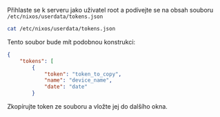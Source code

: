 Přihlaste se k serveru jako uživatel root a podívejte se na obsah souboru `/etc/nixos/userdata/tokens.json`

```sh
cat /etc/nixos/userdata/tokens.json
```

Tento soubor bude mít podobnou konstrukci:

```json
{
    "tokens": [
        {
            "token": "token_to_copy",
            "name": "device_name",
            "date": "date"
        }
```

Zkopírujte token ze souboru a vložte jej do dalšího okna.
